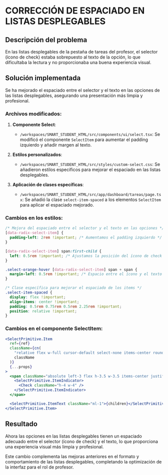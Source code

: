 # CORRECCIÓN DE ESPACIADO EN LISTAS DESPLEGABLES

## Descripción del problema
En las listas desplegables de la pestaña de tareas del profesor, el selector (ícono de check) estaba sobrepuesto al texto de la opción, lo que dificultaba la lectura y no proporcionaba una buena experiencia visual.

## Solución implementada
Se ha mejorado el espaciado entre el selector y el texto en las opciones de las listas desplegables, asegurando una presentación más limpia y profesional.

### Archivos modificados:

1. **Componente Select**:
   - `/workspaces/SMART_STUDENT_HTML/src/components/ui/select.tsx`: Se modificó el componente `SelectItem` para aumentar el padding izquierdo y añadir margen al texto.

2. **Estilos personalizados**:
   - `/workspaces/SMART_STUDENT_HTML/src/styles/custom-select.css`: Se añadieron estilos específicos para mejorar el espaciado en las listas desplegables.

3. **Aplicación de clases específicas**:
   - `/workspaces/SMART_STUDENT_HTML/src/app/dashboard/tareas/page.tsx`: Se añadió la clase `select-item-spaced` a los elementos `SelectItem` para aplicar el espaciado mejorado.

### Cambios en los estilos:

```css
/* Mejora del espaciado entre el selector y el texto en las opciones */
[data-radix-select-item] {
  padding-left: 2rem !important; /* Aumentamos el padding izquierdo */
}

[data-radix-select-item] span:first-child {
  left: 0.5rem !important; /* Ajustamos la posición del ícono de check */
}

.select-orange-hover [data-radix-select-item] span + span {
  margin-left: 0.5rem !important; /* Espacio entre el ícono y el texto */
}

/* Clase específica para mejorar el espaciado de los items */
.select-item-spaced {
  display: flex !important;
  align-items: center !important;
  padding: 0.5rem 0.75rem 0.5rem 2.25rem !important;
  position: relative !important;
}
```

### Cambios en el componente SelectItem:

```jsx
<SelectPrimitive.Item
  ref={ref}
  className={cn(
    "relative flex w-full cursor-default select-none items-center rounded-sm py-1.5 pl-10 pr-2 text-sm outline-none focus:bg-accent focus:text-accent-foreground data-[disabled]:pointer-events-none data-[disabled]:opacity-50",
    className
  )}
  {...props}
>
  <span className="absolute left-3 flex h-3.5 w-3.5 items-center justify-center">
    <SelectPrimitive.ItemIndicator>
      <Check className="h-4 w-4" />
    </SelectPrimitive.ItemIndicator>
  </span>

  <SelectPrimitive.ItemText className="ml-1">{children}</SelectPrimitive.ItemText>
</SelectPrimitive.Item>
```

## Resultado
Ahora las opciones en las listas desplegables tienen un espaciado adecuado entre el selector (ícono de check) y el texto, lo que proporciona una experiencia visual más limpia y profesional.

Este cambio complementa las mejoras anteriores en el formato y comportamiento de las listas desplegables, completando la optimización de la interfaz para el rol de profesor.
